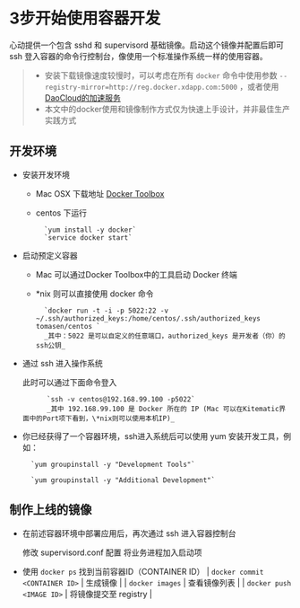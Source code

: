 # 3步开始使用容器开发

心动提供一个包含 sshd 和 supervisord 基础镜像。启动这个镜像并配置后即可 ssh 登入容器的命令行控制台，像使用一个标准操作系统一样的使用容器。

> - 安装下载镜像速度较慢时，可以考虑在所有 `docker` 命令中使用参数 `--registry-mirror=http://reg.docker.xdapp.com:5000` ，或者使用 [DaoCloud的加速服务](https://dashboard.daocloud.io/mirror)
> - 本文中的docker使用和镜像制作方式仅为快速上手设计，并非最佳生产实践方式

## 开发环境

* 安装开发环境

	* Mac OSX 下载地址 [Docker Toolbox](https://www.docker.com/toolbox)
	* centos 下运行 

			`yum install -y docker`
			`service docker start`

* 启动预定义容器

	* Mac 可以通过Docker Toolbox中的工具启动 Docker 终端
	* \*nix 则可以直接使用 docker 命令 
	
			`docker run -t -i -p 5022:22 -v ~/.ssh/authorized_keys:/home/centos/.ssh/authorized_keys tomasen/centos `
			_其中：5022 是可以自定义的任意端口，authorized_keys 是开发者（你）的ssh公钥_

* 通过 ssh 进入操作系统
	
	此时可以通过下面命令登入

			`ssh -v centos@192.168.99.100 -p5022` 
			_其中 192.168.99.100 是 Docker 所在的 IP (Mac 可以在Kitematic界面中的Port项下看到，\*nix则可以使用本机IP)_
	
* 你已经获得了一个容器环境，ssh进入系统后可以使用 yum 安装开发工具，例如：

		`yum groupinstall -y "Development Tools"`
	
		`yum groupinstall -y "Additional Development"`
	

## 制作上线的镜像

* 在前述容器环境中部署应用后，再次通过 ssh 进入容器控制台

	修改 supervisord.conf 配置 将业务进程加入启动项

* 使用 `docker ps` 找到当前容器ID（CONTAINER ID）
	| `docker commit <CONTAINER ID>`  | 生成镜像 |
	| `docker images` | 查看镜像列表 |
	| `docker push <IMAGE ID>` | 将镜像提交至 registry |

